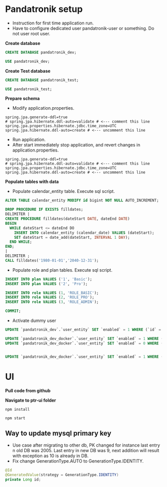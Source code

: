 # Pandatronik setup

- Instruction for first time application run.
- Have to configure dedicated user pandatronik-user or something. Do not user root user.

**Create database**

```sql
CREATE DATABASE pandatronik_dev;

USE pandatronik_dev;
```

**Create Test database**

```sql
CREATE DATABASE pandatronik_test;

USE pandatronik_test;
```

**Prepare schema**

- Modify application.properties.

```properties
spring.jpa.generate-ddl=true
# spring.jpa.hibernate.ddl-auto=validate # <--- comment this line
spring.jpa.properties.hibernate.jdbc.time_zone=UTC
spring.jpa.hibernate.ddl-auto=create # <--- uncomment this line
```

- Run application.
- After start immediately stop application, and revert changes in application.properties.

```properties
spring.jpa.generate-ddl=true
# spring.jpa.hibernate.ddl-auto=validate # <--- comment this line
spring.jpa.properties.hibernate.jdbc.time_zone=UTC
spring.jpa.hibernate.ddl-auto=create # <--- uncomment this line
```

**Populate tables with data**

- Populate calendar_entity table. Execute sql script.

```sql
ALTER TABLE calendar_entity MODIFY id bigint NOT NULL AUTO_INCREMENT;

DROP PROCEDURE IF EXISTS filldates;
DELIMITER |
CREATE PROCEDURE filldates(dateStart DATE, dateEnd DATE)
BEGIN
  WHILE dateStart <= dateEnd DO
    INSERT INTO calendar_entity (calendar_date) VALUES (dateStart);
    SET dateStart = date_add(dateStart, INTERVAL 1 DAY);
  END WHILE;
END;
|
DELIMITER ;
CALL filldates('1980-01-01','2040-12-31');
```

- Populate role and plan tables. Execute sql script.

```sql
INSERT INTO plan VALUES ('1', 'Basic');
INSERT INTO plan VALUES ('2', 'Pro');

INSERT INTO role VALUES (1, 'ROLE_BASIC');
INSERT INTO role VALUES (2, 'ROLE_PRO');
INSERT INTO role VALUES (3, 'ROLE_ADMIN');

COMMIT;
```

- Activate dummy user

```sql
UPDATE `pandatronik_dev`.`user_entity` SET `enabled` = 1 WHERE (`id` = 1);

UPDATE `pandatronik_dev_docker`.`user_entity` SET `enabled` = 1 WHERE (`id` = 1);
UPDATE `pandatronik_dev_docker`.`user_entity` SET `enabled` = 0 WHERE (`id` = 1);


UPDATE `pandatronik_dev_docker`.`user_entity` SET `enabled` = 1 WHERE (`id` = 2);
```

# UI

**Pull code from github**

**Navigate to ptr-ui folder**

```console
npm install

npm start
```

## Way to update mysql primary key

- Use case after migrating to other db, PK changed for instance last entry n old DB was 2005.
Last entry in new DB was 9, next addition will result with exception as 10 is already in DB.
- Fix change GenerationType.AUTO to GenerationType.IDENTITY.

```java
@Id
@GeneratedValue(strategy = GenerationType.IDENTITY)
private Long id;
```